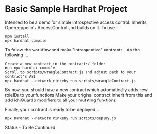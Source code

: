 # Basic Sample Hardhat Project

Intended to be a demo for simple introspective access control. Inherits Openzeppelin's AccessControl and builds on it. To use - 

```
npm install 
npx hardhat compile 
```

To follow the workflow and make "introspective" contracts - do the following ... 

```
Create a new contract in the contracts/ folder 
Run npx hardhat compile 
Scroll to scripts/wrangleContract.js and adjust path to your contract's ABI
npx hardhat --network rinkeby run scripts/wrangleContract.js
```

By now, you should have a new contract which automatically adds new roleIDs to your functions 
Make your original contract inherit from this and add ichiGuard() modifiers to all your mutating functions 

Finally, your contract is ready to be deployed ...

```
npx hardhat --network rinkeby run scripts/deploy.js
```

Status - To Be Continued 